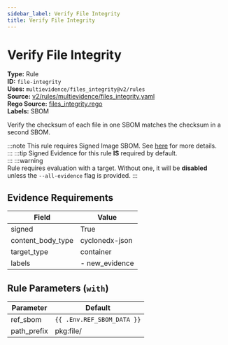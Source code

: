```yaml
---
sidebar_label: Verify File Integrity
title: Verify File Integrity
---  
```

# Verify File Integrity  
**Type:** Rule  
**ID:** `file-integrity`  
**Uses:** `multievidence/files_integrity@v2/rules`  
**Source:** [v2/rules/multievidence/files_integrity.yaml](https://github.com/scribe-public/sample-policies/blob/main/v2/rules/multievidence/files_integrity.yaml)  
**Rego Source:** [files_integrity.rego](https://github.com/scribe-public/sample-policies/blob/main/v2/rules/multievidence/files_integrity.rego)  
**Labels:** SBOM  

Verify the checksum of each file in one SBOM matches the checksum in a second SBOM.

:::note 
This rule requires Signed Image SBOM. See [here](https://scribe-security.netlify.app/valint/sbom) for more details.  
::: 
:::tip 
Signed Evidence for this rule **IS** required by default.  
::: 
:::warning  
Rule requires evaluation with a target. Without one, it will be **disabled** unless the `--all-evidence` flag is provided.
::: 

## Evidence Requirements  
| Field | Value |
|-------|-------|
| signed | True |
| content_body_type | cyclonedx-json |
| target_type | container |
| labels | - new_evidence |

## Rule Parameters (`with`)  
| Parameter | Default |
|-----------|---------|
| ref_sbom | `{{ .Env.REF_SBOM_DATA }}` |
| path_prefix | pkg:file/ |

